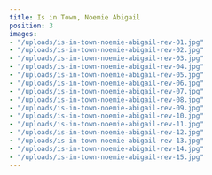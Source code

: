 ```yaml
---
title: Is in Town, Noemie Abigail
position: 3
images:
- "/uploads/is-in-town-noemie-abigail-rev-01.jpg"
- "/uploads/is-in-town-noemie-abigail-rev-02.jpg"
- "/uploads/is-in-town-noemie-abigail-rev-03.jpg"
- "/uploads/is-in-town-noemie-abigail-rev-04.jpg"
- "/uploads/is-in-town-noemie-abigail-rev-05.jpg"
- "/uploads/is-in-town-noemie-abigail-rev-06.jpg"
- "/uploads/is-in-town-noemie-abigail-rev-07.jpg"
- "/uploads/is-in-town-noemie-abigail-rev-08.jpg"
- "/uploads/is-in-town-noemie-abigail-rev-09.jpg"
- "/uploads/is-in-town-noemie-abigail-rev-10.jpg"
- "/uploads/is-in-town-noemie-abigail-rev-11.jpg"
- "/uploads/is-in-town-noemie-abigail-rev-12.jpg"
- "/uploads/is-in-town-noemie-abigail-rev-13.jpg"
- "/uploads/is-in-town-noemie-abigail-rev-14.jpg"
- "/uploads/is-in-town-noemie-abigail-rev-15.jpg"
---
```


